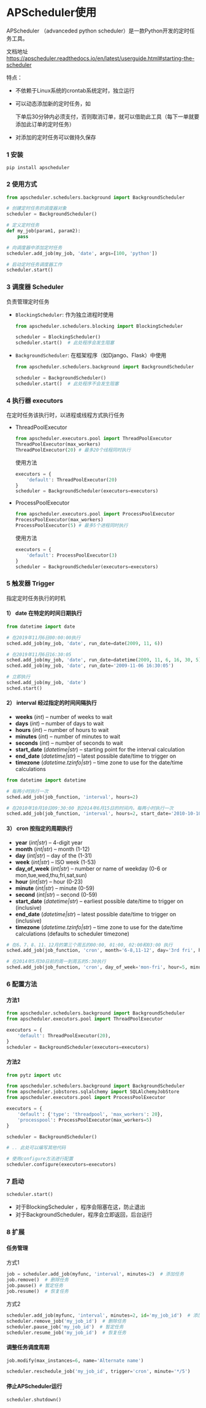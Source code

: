 # APScheduler使用

APScheduler （advanceded python scheduler）是一款Python开发的定时任务工具。

文档地址 <https://apscheduler.readthedocs.io/en/latest/userguide.html#starting-the-scheduler>

特点：

- 不依赖于Linux系统的crontab系统定时，独立运行

- 可以动态添加新的定时任务，如

    下单后30分钟内必须支付，否则取消订单，就可以借助此工具（每下一单就要添加此订单的定时任务）

- 对添加的定时任务可以做持久保存

### 1  安装

```shell
pip install apscheduler
```

### 2  使用方式

```python
from apscheduler.schedulers.background import BackgroundScheduler

# 创建定时任务的调度器对象
scheduler = BackgroundScheduler()

# 定义定时任务
def my_job(param1, param2):
    pass

# 向调度器中添加定时任务
scheduler.add_job(my_job, 'date', args=[100, 'python'])

# 启动定时任务调度器工作
scheduler.start()
```

### 3  调度器 Scheduler 

负责管理定时任务

- `BlockingScheduler`:  作为独立进程时使用

    ```python
    from apscheduler.schedulers.blocking import BlockingScheduler
    
    scheduler = BlockingScheduler()
    scheduler.start()  # 此处程序会发生阻塞
    ```

- `BackgroundScheduler`:  在框架程序（如Django、Flask）中使用

    ```python
    from apscheduler.schedulers.background import BackgroundScheduler
    
    scheduler = BackgroundScheduler()
    scheduler.start()  # 此处程序不会发生阻塞 
    ```

### 4  执行器 executors

在定时任务该执行时，以进程或线程方式执行任务

- ThreadPoolExecutor

    ```python
    from apscheduler.executors.pool import ThreadPoolExecutor
    ThreadPoolExecutor(max_workers)  
    ThreadPoolExecutor(20) # 最多20个线程同时执行
    ```

    使用方法

    ```python
    executors = {
        'default': ThreadPoolExecutor(20)
    }
    scheduler = BackgroundScheduler(executors=executors)
    ```

- ProcessPoolExecutor

    ```python
    from apscheduler.executors.pool import ProcessPoolExecutor
    ProcessPoolExecutor(max_workers)
    ProcessPoolExecutor(5) # 最多5个进程同时执行
    ```

    使用方法

    ```python
    executors = {
        'default': ProcessPoolExecutor(3)
    }
    scheduler = BackgroundScheduler(executors=executors)
    ```

### 5 触发器 Trigger 

指定定时任务执行的时机

#### 1） date 在特定的时间日期执行

```python
from datetime import date

# 在2019年11月6日00:00:00执行
sched.add_job(my_job, 'date', run_date=date(2009, 11, 6))

# 在2019年11月6日16:30:05
sched.add_job(my_job, 'date', run_date=datetime(2009, 11, 6, 16, 30, 5))
sched.add_job(my_job, 'date', run_date='2009-11-06 16:30:05')

# 立即执行
sched.add_job(my_job, 'date')  
sched.start()
```

#### 2） interval 经过指定的时间间隔执行

- **weeks** (*int*) – number of weeks to wait
- **days** (*int*) – number of days to wait
- **hours** (*int*) – number of hours to wait
- **minutes** (*int*) – number of minutes to wait
- **seconds** (*int*) – number of seconds to wait
- **start_date** (*datetime|str*) – starting point for the interval calculation
- **end_date** (*datetime|str*) – latest possible date/time to trigger on
- **timezone** (*datetime.tzinfo|str*) – time zone to use for the date/time calculations

```python
from datetime import datetime

# 每两小时执行一次
sched.add_job(job_function, 'interval', hours=2)

# 在2010年10月10日09:30:00 到2014年6月15日的时间内，每两小时执行一次
sched.add_job(job_function, 'interval', hours=2, start_date='2010-10-10 09:30:00', end_date='2014-06-15 11:00:00')
```

#### 3） cron 按指定的周期执行

- **year** (*int|str*) – 4-digit year
- **month** (*int|str*) – month (1-12)
- **day** (*int|str*) – day of the (1-31)
- **week** (*int|str*) – ISO week (1-53)
- **day_of_week** (*int|str*) – number or name of weekday (0-6 or mon,tue,wed,thu,fri,sat,sun)
- **hour** (*int|str*) – hour (0-23)
- **minute** (*int|str*) – minute (0-59)
- **second** (*int|str*) – second (0-59)
- **start_date** (*datetime|str*) – earliest possible date/time to trigger on (inclusive)
- **end_date** (*datetime|str*) – latest possible date/time to trigger on (inclusive)
- **timezone** (*datetime.tzinfo|str*) – time zone to use for the date/time calculations (defaults to scheduler timezone)

```python
# 在6、7、8、11、12月的第三个周五的00:00, 01:00, 02:00和03:00 执行
sched.add_job(job_function, 'cron', month='6-8,11-12', day='3rd fri', hour='0-3')

# 在2014年5月30日前的周一到周五的5:30执行
sched.add_job(job_function, 'cron', day_of_week='mon-fri', hour=5, minute=30, end_date='2014-05-30')
```

### 6  配置方法

#### 方法1 

```python
from apscheduler.schedulers.background import BackgroundScheduler
from apscheduler.executors.pool import ThreadPoolExecutor

executors = {
    'default': ThreadPoolExecutor(20),
}
scheduler = BackgroundScheduler(executors=executors)
```

#### 方法2

```python
from pytz import utc

from apscheduler.schedulers.background import BackgroundScheduler
from apscheduler.jobstores.sqlalchemy import SQLAlchemyJobStore
from apscheduler.executors.pool import ProcessPoolExecutor

executors = {
    'default': {'type': 'threadpool', 'max_workers': 20},
    'processpool': ProcessPoolExecutor(max_workers=5)
}

scheduler = BackgroundScheduler()

# .. 此处可以编写其他代码

# 使用configure方法进行配置
scheduler.configure(executors=executors)
```

### 7 启动

```python
scheduler.start()
```

- 对于BlockingScheduler ，程序会阻塞在这，防止退出
- 对于BackgroundScheduler，程序会立即返回，后台运行

### 8 扩展

#### 任务管理

方式1

```python
job = scheduler.add_job(myfunc, 'interval', minutes=2)  # 添加任务
job.remove()  # 删除任务
job.pause() # 暂定任务
job.resume()  # 恢复任务
```

方式2

```python
scheduler.add_job(myfunc, 'interval', minutes=2, id='my_job_id')  # 添加任务	
scheduler.remove_job('my_job_id')  # 删除任务
scheduler.pause_job('my_job_id')  # 暂定任务
scheduler.resume_job('my_job_id')  # 恢复任务
```

#### 调整任务调度周期

```python
job.modify(max_instances=6, name='Alternate name')

scheduler.reschedule_job('my_job_id', trigger='cron', minute='*/5')
```

#### 停止APScheduler运行

```python
scheduler.shutdown()
```

